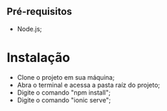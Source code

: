  ## Pré-requisitos

- Node.js;

# Instalação

- Clone o projeto em sua máquina;
- Abra o terminal e acessa a pasta raíz do projeto;
- Digite o comando "npm install";
- Digite o comando "ionic serve";
